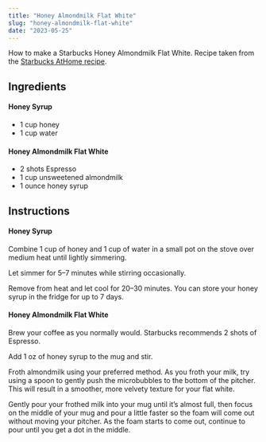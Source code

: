 ```yaml
---
title: "Honey Almondmilk Flat White"
slug: "honey-almondmilk-flat-white"
date: "2023-05-25"
---
```


How to make a Starbucks Honey Almondmilk Flat White. Recipe taken from the [Starbucks AtHome recipe](https://athome.starbucks.com/recipe/honey-almondmilk-flat-white).

<!--more-->

## Ingredients

#### Honey Syrup

- 1 cup honey
- 1 cup water

#### Honey Almondmilk Flat White

- 2 shots Espresso
- 1 cup unsweetened almondmilk
- 1 ounce honey syrup

## Instructions

#### Honey Syrup

Combine 1 cup of honey and 1 cup of water in a small pot on the stove over medium heat until lightly simmering.

Let simmer for 5–7 minutes while stirring occasionally.

Remove from heat and let cool for 20–30 minutes. You can store your honey syrup in the fridge for up to 7 days.

#### Honey Almondmilk Flat White

Brew your coffee as you normally would. Starbucks recommends 2 shots of Espresso.

Add 1 oz of honey syrup to the mug and stir.

Froth almondmilk using your preferred method. As you froth your milk, try using a spoon to gently push the microbubbles to the bottom of the pitcher. This will result in a smoother, more velvety texture for your flat white.

Gently pour your frothed milk into your mug until it’s almost full, then focus on the middle of your mug and pour a little faster so the foam will come out without moving your pitcher. As the foam starts to come out, continue to pour until you get a dot in the middle.
